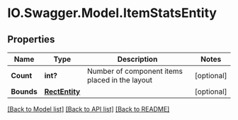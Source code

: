# IO.Swagger.Model.ItemStatsEntity
## Properties

Name | Type | Description | Notes
------------ | ------------- | ------------- | -------------
**Count** | **int?** | Number of component items placed in the layout | [optional] 
**Bounds** | [**RectEntity**](RectEntity.md) |  | [optional] 

[[Back to Model list]](../README.md#documentation-for-models) [[Back to API list]](../README.md#documentation-for-api-endpoints) [[Back to README]](../README.md)

